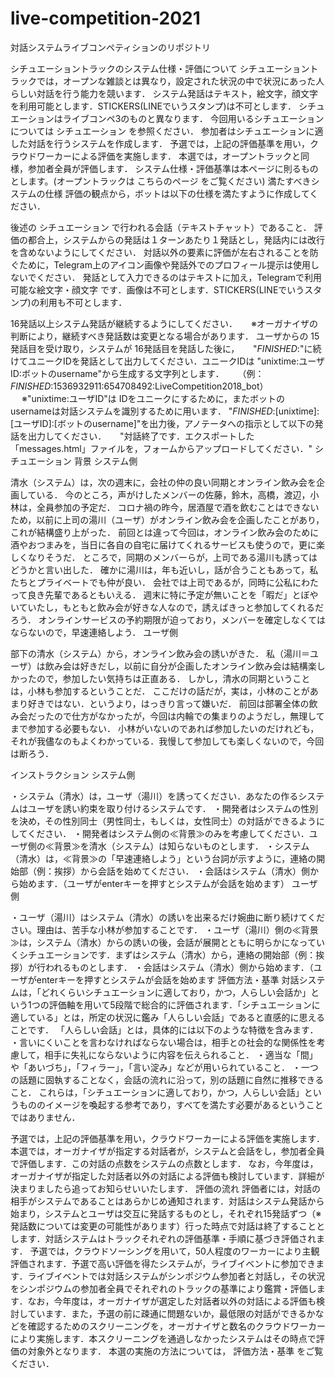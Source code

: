 # live-competition-2021
対話システムライブコンペティションのリポジトリ

シチュエーショントラックのシステム仕様・評価について
シチュエーショントラックでは，オープンな雑談とは異なり，設定された状況の中で状況にあった人らしい対話を行う能力を競います．
システム発話はテキスト，絵文字，顔文字を利用可能とします．STICKERS(LINEでいうスタンプ)は不可とします．
シチュエーションはライブコンペ3のものと異なります．
今回用いるシチュエーションについては シチュエーション を参照ください．
参加者はシチュエーションに適した対話を行うシステムを作成します．
予選では，上記の評価基準を用い，クラウドワーカーによる評価を実施します．
本選では，オープントラックと同様，参加者全員が評価します．
システム仕様・評価基準は本ページに則るものとします。(オープントラックは こちらのページ をご覧ください)
満たすべきシステムの仕様
評価の観点から，ボットは以下の仕様を満たすように作成してください．

後述の シチュエーション で行われる会話（テキストチャット）であること．
評価の都合上，システムからの発話は１ターンあたり１発話とし，発話内には改行を含めないようにしてください．
対話以外の要素に評価が左右されることを防ぐために，Telegram上のアイコン画像や発話外でのプロフィール提示は使用しないでください．
発話として入力できるのはテキストに加え，Telegramで利用可能な絵文字・顔文字 です．画像は不可とします．STICKERS(LINEでいうスタンプ)の利用も不可とします．

16発話以上システム発話が継続するようにしてください．
　 ※オーガナイザの判断により，継続すべき発話数は変更となる場合があります．
ユーザからの 15発話目を受け取り，システムが 16発話目を発話した後に，
　 "_FINISHED_:"に続けてユニークIDを発話として出力してください．ユニークIDは "unixtime:ユーザID:ボットのusername"から生成する文字列とします．
　 （例：_FINISHED_:1536932911:654708492:LiveCompetition2018_bot）
　 ※"unixtime:ユーザID"は IDをユニークにするために，またボットのusernameは対話システムを識別するために用います．
"_FINISHED_:[unixtime]:[ユーザID]:[ボットのusername]"を出力後，アノテータへの指示として以下の発話を出力してください．
　 "対話終了です．エクスポートした「messages.html」ファイルを，フォームからアップロードしてください．"
シチュエーション
背景
システム側

清水（システム）は，次の週末に，会社の仲の良い同期とオンライン飲み会を企画している． 今のところ，声がけしたメンバーの佐藤，鈴木，高橋，渡辺，小林は，全員参加の予定だ． コロナ禍の昨今，居酒屋で酒を飲むことはできないため，以前に上司の湯川（ユーザ）がオンライン飲み会を企画したことがあり，これが結構盛り上がった． 前回とは違って今回は，オンライン飲み会のために酒やおつまみを，当日に各自の自宅に届けてくれるサービスも使うので，更に楽しくなりそうだ． ところで，同期のメンバーらが，上司である湯川も誘ってはどうかと言い出した． 確かに湯川は，年も近いし，話が合うこともあって，私たちとプライベートでも仲が良い． 会社では上司であるが，同時に公私にわたって良き先輩であるともいえる． 週末に特に予定が無いことを「暇だ」とぼやいていたし，もともと飲み会が好きな人なので，誘えばきっと参加してくれるだろう． オンラインサービスの予約期限が迫っており，メンバーを確定しなくてはならないので，早速連絡しよう．
ユーザ側

部下の清水（システム）から，オンライン飲み会の誘いがきた． 私（湯川＝ユーザ）は飲み会は好きだし，以前に自分が企画したオンライン飲み会は結構楽しかったので，参加したい気持ちは正直ある． しかし，清水の同期ということは，小林も参加するということだ． ここだけの話だが，実は，小林のことがあまり好きではない．というより，はっきり言って嫌いだ． 前回は部署全体の飲み会だったので仕方がなかったが，今回は内輪での集まりのようだし，無理してまで参加する必要もない． 小林がいないのであれば参加したいのだけれども，それが我儘なのもよくわかっている．我慢して参加しても楽しくないので，今回は断ろう．

インストラクション
システム側

・システム（清水）は，ユーザ（湯川）を誘ってください．あなたの作るシステムはユーザを誘い約束を取り付けるシステムです．
・開発者はシステムの性別を決め，その性別同士（男性同士，もしくは，女性同士）の対話ができるようにしてください．
・開発者はシステム側の≪背景≫のみを考慮してください．ユーザ側の≪背景≫を清水（システム）は知らないものとします．
・システム（清水）は，≪背景≫の「早速連絡しよう」という台詞が示すように，連絡の開始部（例：挨拶）から会話を始めてください．
・会話はシステム（清水）側から始めます．（ユーザがenterキーを押すとシステムが会話を始めます）
ユーザ側

・ユーザ（湯川）はシステム（清水）の誘いを出来るだけ婉曲に断り続けてください。理由は、苦手な小林が参加することです．
・ユーザ（湯川）側の≪背景≫は，システム（清水）からの誘いの後，会話が展開とともに明らかになっていくシチュエーションです．まずはシステム（清水）から，連絡の開始部（例：挨拶）が行われるものとします．
・会話はシステム（清水）側から始めます．（ユーザがenterキーを押すとシステムが会話を始めます
評価方法・基準
対話システムは，「どれくらいシチュエーションに適しており，かつ，人らしい会話か」という1つの評価軸を用いて5段階で総合的に評価されます．「シチュエーションに適している」とは，所定の状況に鑑み「人らしい会話」であると直感的に思えることです．
「人らしい会話」とは，具体的には以下のような特徴を含みます．
・言いにくいことを言わなければならない場合は，相手との社会的な関係性を考慮して，相手に失礼にならないように内容を伝えられること．
・適当な「間」や「あいづち」，「フィラー」，「言い淀み」などが用いられていること．
・一つの話題に固執することなく，会話の流れに沿って，別の話題に自然に推移できること．
これらは，「シチュエーションに適しており，かつ，人らしい会話」というもののイメージを喚起する参考であり，すべてを満たす必要があるということではありません．

予選では，上記の評価基準を用い，クラウドワーカーによる評価を実施します．
本選では，オーガナイザが指定する対話者が，システムと会話をし，参加者全員で評価します．この対話の点数をシステムの点数とします．
なお，今年度は，オーガナイザが指定した対話者以外の対話による評価も検討しています．詳細が決まりましたら追ってお知らせいいたします．
評価の流れ
評価者には，対話の相手がシステムであることはあらかじめ通知されます．対話はシステム発話から始まり，システムとユーザは交互に発話するものとし，それぞれ15発話ずつ（※発話数については変更の可能性があります）行った時点で対話は終了することとします．対話システムはトラックそれぞれの評価基準・手順に基づき評価されます．
予選では，クラウドソーシングを用いて，50人程度のワーカーにより主観評価されます．予選で高い評価を得たシステムが，ライブイベントに参加できます．ライブイベントでは対話システムがシンポジウム参加者と対話し，その状況をシンポジウムの参加者全員でそれぞれのトラックの基準により鑑賞・評価します．なお，今年度は，オーガナイザが選定した対話者以外の対話による評価も検討しています．また，予選の前に疎通に問題ないか，最低限の対話ができるかなどを確認するためのスクリーニングを，オーガナイザと数名のクラウドワーカーにより実施します．本スクリーニングを通過しなかったシステムはその時点で評価の対象外となります．
本選の実施の方法については， 評価方法・基準 をご覧ください．